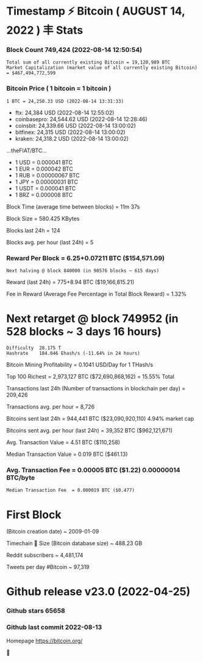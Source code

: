 # Timestamp ⚡ Bitcoin ( AUGUST 14, 2022 ) 丰 Stats

### Block Count	749,424 (2022-08-14 12:50:54)
    Total sum of all currently existing Bitcoin	= 19,120,989 BTC
    Market Capitalization (market value of all currently existing Bitcoin)	= $467,494,772,599
### Bitcoin Price   ( 1 bitcoin = 1 bitcoin )
 	1 BTC = 24,250.33 USD (2022-08-14 13:31:33)
- ftx: 24,384 USD (2022-08-14 12:55:02)
- coinbasepro: 24,544.62 USD (2022-08-14 12:28:46)
- coinsbit: 24,339.66 USD (2022-08-14 13:00:02)
- bitfinex: 24,315 USD (2022-08-14 13:00:02)
- kraken: 24,318.2 USD (2022-08-14 13:00:02)

...theFIAT/BTC...

- 1 USD = 0.000041 BTC
- 1 EUR = 0.000042 BTC
- 1 RUB = 0.00000067 BTC
- 1 JPY = 0.00000031 BTC
- 1 USDT = 0.000041 BTC
- 1 BRZ = 0.000008 BTC

Block Time (average time between blocks)	= 11m 37s

Block Size	= 580.425 KBytes

Blocks last 24h	= 124

Blocks avg. per hour (last 24h)	= 5

### Reward Per Block	= 6.25+0.07211 BTC ($154,571.09) 
    Next halving @ block 840000 (in 90576 blocks ~ 615 days)
Reward (last 24h)	= 775+8.94 BTC ($19,166,815.21)

Fee in Reward (Average Fee Percentage in Total Block Reward)	= 1.32%

# Next retarget @ block 749952 (in 528 blocks ~ 3 days 16 hours)
    Difficulty	28.175 T 
    Hashrate	184.046 Ehash/s (-11.64% in 24 hours)

Bitcoin Mining Profitability	= 0.1041 USD/Day for 1 THash/s

Top 100 Richest	= 2,973,127 BTC ($72,690,868,162) = 15.55% Total

Transactions last 24h (Number of transactions in blockchain per day)	= 209,426

Transactions avg. per hour	= 8,726

Bitcoins sent last 24h	= 944,441 BTC ($23,090,920,110) 4.94% market cap

Bitcoins sent avg. per hour (last 24h)	= 39,352 BTC ($962,121,671)

Avg. Transaction Value	= 4.51 BTC ($110,258)

Median Transaction Value	= 0.019 BTC ($461.13)

### Avg. Transaction Fee	= 0.00005 BTC ($1.22) 0.00000014 BTC/byte
    Median Transaction Fee	= 0.000019 BTC ($0.477)

# First Block
(Bitcoin creation date)	~ 2009-01-09

Timechain 🪩 Size (Bitcoin database size)	~ 488.23 GB

Reddit subscribers	~  4,481,174

Tweets per day #Bitcoin	~  97,319

# Github release	v23.0 (2022-04-25)

### Github stars	65658

### Github last commit	2022-08-13

Homepage	https://bitcoin.org/

🪩
